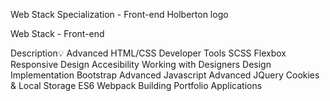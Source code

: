 Web Stack Specialization - Front-end
Holberton logo

Web Stack - Front-end

Description:bulb:
Advanced HTML/CSS
Developer Tools
SCSS
Flexbox
Responsive Design
Accesibility
Working with Designers
Design Implementation
Bootstrap
Advanced Javascript
Advanced JQuery
Cookies & Local Storage
ES6
Webpack
Building Portfolio Applications
